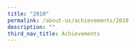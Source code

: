 ```yaml
---
title: "2010"
permalink: /about-us/achievements/2010
description: ""
third_nav_title: Achievements
---
```

